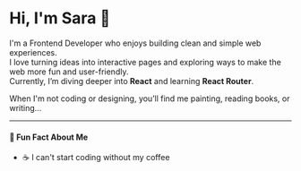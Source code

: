 # Hi, I'm Sara 👋  

I'm a Frontend Developer who enjoys building clean and simple web experiences.  
I love turning ideas into interactive pages and exploring ways to make the web more fun and user-friendly.  
Currently, I’m diving deeper into **React** and learning **React Router**.  

When I'm not coding or designing, you’ll find me painting, reading books, or writing...

---
#### 🌟 Fun Fact About Me
- ☕ I can't start coding without my coffee  
